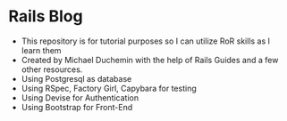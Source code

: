 Rails Blog
==========

* This repository is for tutorial purposes so I can utilize RoR skills as I learn them
* Created by Michael Duchemin with the help of Rails Guides and a few other resources.
* Using Postgresql as database
* Using RSpec, Factory Girl, Capybara for testing
* Using Devise for Authentication
* Using Bootstrap for Front-End 

